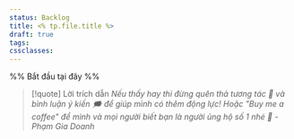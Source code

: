```yaml
---
status: Backlog
title: <% tp.file.title %>
draft: true
tags: 
cssclasses:
---
```

%% Bắt đầu tại đây %%


> [!quote] Lời trích dẫn
> *Nếu thấy hay thì đừng quên thả tương tác 💖 và bình luận ý kiến 🗯️ để giúp mình có thêm động lực! Hoặc "Buy me a coffee" để mình và mọi người biết bạn là người ủng hộ số 1 nhé 🎉 - Phạm Gia Doanh*